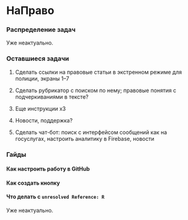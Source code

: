 # НаПраво

### Распределение задач

Уже неактуально. 

### Оставшиеся задачи

1. Сделать ссылки на правовые статьи в экстренном режиме для полиции, экраны 1–7

2. Сделать рубрикатор с поиском по нему; правовые понятия с подчеркиваниями в тексте?

3. Еще инструкции х3

4. Новости, поддержка? 

5. Сделать чат-бот: поиск с интерфейсом сообщений как на госуслугах, настроить аналитику в Firebase, новости

### Гайды

#### Как настроить работу в GitHub

#### Как создать кнопку

#### Что делать с `unresolved Reference: R`

Уже неактуально. 
